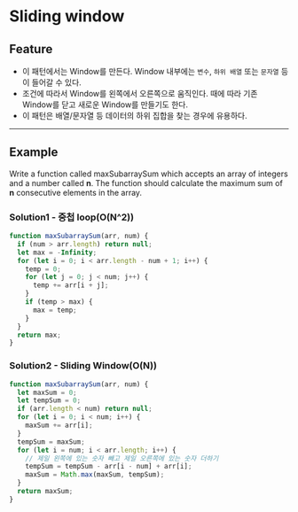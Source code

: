 # Sliding window

## Feature

- 이 패턴에서는 Window를 만든다. Window 내부에는 `변수`, `하위 배열` 또는 `문자열` 등이 들어갈 수 있다.
- 조건에 따라서 Window를 왼쪽에서 오른쪽으로 움직인다. 때에 따라 기존 Window를 닫고 새로운 Window를 만들기도 한다.
- 이 패턴은 배열/문자열 등 데이터의 하위 집합을 찾는 경우에 유용하다.

---

## Example

Write a function called maxSubarraySum which accepts an array of integers and a number called **n**. The function should calculate the maximum sum of **n** consecutive elements in the array.

### Solution1 - 중첩 loop(O(N^2))

```js
function maxSubarraySum(arr, num) {
  if (num > arr.length) return null;
  let max = -Infinity;
  for (let i = 0; i < arr.length - num + 1; i++) {
    temp = 0;
    for (let j = 0; j < num; j++) {
      temp += arr[i + j];
    }
    if (temp > max) {
      max = temp;
    }
  }
  return max;
}
```

### Solution2 - Sliding Window(O(N))

```js
function maxSubarraySum(arr, num) {
  let maxSum = 0;
  let tempSum = 0;
  if (arr.length < num) return null;
  for (let i = 0; i < num; i++) {
    maxSum += arr[i];
  }
  tempSum = maxSum;
  for (let i = num; i < arr.length; i++) {
    // 제일 왼쪽에 있는 숫자 빼고 제일 오른쪽에 있는 숫자 더하기
    tempSum = tempSum - arr[i - num] + arr[i];
    maxSum = Math.max(maxSum, tempSum);
  }
  return maxSum;
}
```

